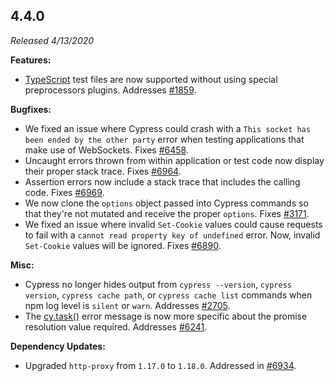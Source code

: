 ## 4.4.0

_Released 4/13/2020_

**Features:**

- [TypeScript](/guides/tooling/typescript-support) test files are now supported
  without using special preprocessors plugins. Addresses
  [#1859](https://github.com/cypress-io/cypress/issues/1859).

**Bugfixes:**

- We fixed an issue where Cypress could crash with a
  `This socket has been ended by the other party` error when testing
  applications that make use of WebSockets. Fixes
  [#6458](https://github.com/cypress-io/cypress/issues/6458).
- Uncaught errors thrown from within application or test code now display their
  proper stack trace. Fixes
  [#6964](https://github.com/cypress-io/cypress/issues/6964).
- Assertion errors now include a stack trace that includes the calling code.
  Fixes [#6969](https://github.com/cypress-io/cypress/issues/6969).
- We now clone the `options` object passed into Cypress commands so that they're
  not mutated and receive the proper `options`. Fixes
  [#3171](https://github.com/cypress-io/cypress/issues/3171).
- We fixed an issue where invalid `Set-Cookie` values could cause requests to
  fail with a `cannot read property key of undefined` error. Now, invalid
  `Set-Cookie` values will be ignored. Fixes
  [#6890](https://github.com/cypress-io/cypress/issues/6890).

**Misc:**

- Cypress no longer hides output from `cypress --version`, `cypress version`,
  `cypress cache path`, or `cypress cache list` commands when npm log level is
  `silent` or `warn`. Addresses
  [#2705](https://github.com/cypress-io/cypress/issues/2705).
- The [cy.task()](/api/commands/task) error message is now more specific about
  the promise resolution value required. Addresses
  [#6241](https://github.com/cypress-io/cypress/issues/6241).

**Dependency Updates:**

- Upgraded `http-proxy` from `1.17.0` to `1.18.0`. Addressed in
  [#6934](https://github.com/cypress-io/cypress/pull/6934).
